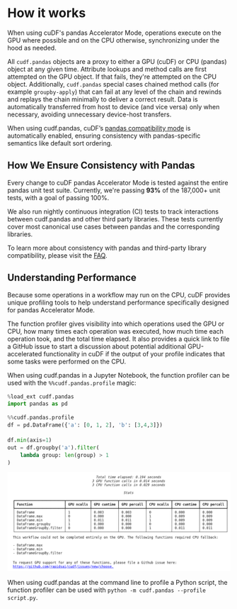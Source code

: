 # How it works

When using cuDF's pandas Accelerator Mode, operations execute on the GPU where
possible and on the CPU otherwise, synchronizing under the hood as needed.

All `cudf.pandas` objects are a proxy to either a GPU (cuDF) or CPU (pandas)
object at any given time. Attribute lookups and method calls are first
attempted on the GPU object. If that fails, they're attempted on the CPU
object. Additionally, `cudf.pandas` special cases chained method calls (for
example `groupby-apply`) that can fail at any level of the chain and rewinds
and replays the chain minimally to deliver a correct result. Data is
automatically transferred from host to device (and vice versa) only when
necessary, avoiding unnecessary device-host transfers.

When using cudf.pandas, cuDF’s [pandas compatibility
mode](https://docs.rapids.ai/api/cudf/stable/api_docs/options/#available-options)
is automatically enabled, ensuring consistency with pandas-specific semantics like default sort
ordering.

## How We Ensure Consistency with Pandas

Every change to cuDF pandas Accelerator Mode is tested against the entire
pandas unit test suite. Currently, we're passing **93%** of the 187,000+ unit
tests, with a goal of passing 100%.

We also run nightly continuous integration (CI) tests to track interactions
between cudf.pandas and other third party libraries. These tests currently
cover most canonical use cases between pandas and the corresponding libraries.

To learn more about consistency with pandas and third-party library
compatibility, please visit the [FAQ](./faq.md).

## Understanding Performance

Because some operations in a workflow may run on the CPU, cuDF provides unique
profiling tools to help understand performance specifically designed for pandas
Accelerator Mode.

The function profiler gives visibility into which operations used the GPU or
CPU, how many times each operation was executed, how much time each operation
took, and the total time elapsed. It also provides a quick link to file a
GitHub issue to start a discussion about potential additional GPU-accelerated
functionality in cuDF if the output of your profile indicates that some tasks
were performed on the CPU.

When using cudf.pandas in a Jupyter Notebook, the function profiler can be used
with the `%%cudf.pandas.profile` magic:


```python
%load_ext cudf.pandas
import pandas as pd
```

```python
%%cudf.pandas.profile
df = pd.DataFrame({'a': [0, 1, 2], 'b': [3,4,3]})

df.min(axis=1)
out = df.groupby('a').filter(
    lambda group: len(group) > 1
)
```

![cudf.pandas profile](../_static/cudf.pandas-profile.png)

When using cudf.pandas at the command line to profile a Python script, the
function profiler can be used with `python -m cudf.pandas --profile script.py`.

